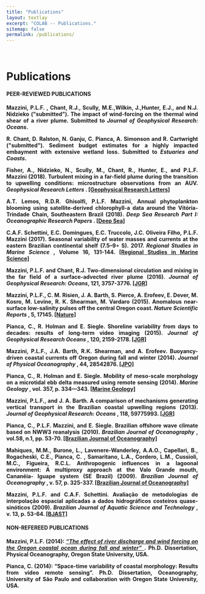 ```yaml
---
title: "Publications"
layout: textlay
excerpt: "COLAB -- Publications."
sitemap: false
permalink: /publications/
---
```


<br>

# Publications

<div style="text-align:justify" markdown="1">

#### <b> PEER-REVIEWED PUBLICATIONS <b>

  <b>Mazzini, P.L.F.</b> , Chant, R.J., Scully, M.E.,Wilkin, J.,Hunter, E.J., and N.J. Nidzieko ("submitted"). The impact of wind-forcing on the thermal wind shear of a river plume. Submitted to <i>Journal of Geophysical Research: Oceans</i>.

  R. Chant, D. Ralston, N. Ganju, <b>C. Pianca</b>, A. Simonson and R. Cartwright ("submitted"). Sediment budget estimates for a highly impacted embayment with extensive wetland loss.  Submitted to <i>Estuaries and Coasts</i>.

  Fisher, A., Nidzieko, N., Scully, M., Chant, R., Hunter, E., and <b> P.L.F. Mazzini </b> (2018). Turbulent mixing in a far-field plume during the transition to upwelling conditions: microstructure observations from an AUV. <i> Geophysical Research Letters </i>. [[Geophysical Research Letters]](https://doi.org/10.1029/2018GL078543)

  A.T. Lemos, R.D.R. Ghisolfi, <b>P.L.F. Mazzini</b>, Annual phytoplankton blooming using satellite-derived chlorophyll-a data around the Vitória-Trindade Chain, Southeastern Brazil (2018). <i> Deep Sea Research Part I: Oceanographic Research Papers </i>. [[Deep Sea]](https://www.sciencedirect.com/science/article/pii/S0967063717303084)

  C.A.F. Schettini, E.C. Domingues, E.C. Truccolo, J.C. Oliveira Filho, <b>P.L.F. Mazzini</b> (2017). Seasonal variability of water masses and currents at the eastern Brazilian continental shelf (7.5–9∘ S). 2017. <i> Regional Studies in Marine Science </i>, Volume 16, 131-144. [[Regional Studies in Marine Science]](https://doi.org/10.1016/j.rsma.2017.08.012)

  <b>Mazzini, P.L.F.</b> and Chant, R.J. Two-dimensional circulation and mixing in the far field of a surface-advected river plume (2016). <i> Journal of Geophysical Research: Oceans</i>, 121, 3757-3776. [[JGR]](http://onlinelibrary.wiley.com/doi/10.1002/2015JC011059/abstract)

  <b>Mazzini, P.L.F.</b>, C. M. Risien, J. A. Barth, S. Pierce, A. Erofeev, E. Dever, M. Kosro, M. Levine, R. K. Shearman, M. Vardaro (2015). Anomalous near-surface low-salinity pulses off the central Oregon coast. <i> Nature Scientific Reports </i>, 5, 17145. [[Nature]](https://www.nature.com/articles/srep17145)

  <b>Pianca, C.</b>, R. Holman and E. Siegle. Shoreline variability from days to decades: results of long-term video imaging (2015). <i> Journal of Geophysical Research Oceans </i>, 120, 2159-2178. [[JGR]](http://onlinelibrary.wiley.com/doi/10.1002/2014JC010329/abstract)

  <b>Mazzini, P.L.F.</b>, J.A. Barth, R.K. Shearman, and A. Erofeev. Buoyancy-driven coastal currents off Oregon during fall and winter (2014). <i> Journal of Physical Oceanography </i>, 44, 28542876. [[JPO]](https://doi.org/10.1175/JPO-D-14-0012.1)

  <b>Pianca, C.</b>, R. Holman and E. Siegle. Mobility of meso-scale morphology on a microtidal ebb delta measured using remote sensing (2014). <i> Marine Geology </i>, vol. 357, p. 334—343. [[Marine Geology]](http://dx.doi.org/10.1016/j.margeo.2014.09.045)

<b>Mazzini, P.L.F.</b>, and J. A. Barth. A comparison of mechanisms generating vertical transport in the Brazilian coastal upwelling regions (2013). <i> Journal of Geophysical Research: Oceans </i>, 118, 59775993. [[JGR]](http://onlinelibrary.wiley.com/doi/10.1002/2013JC008924/abstract)

<b>Pianca, C.</b>, <b>P.L.F. Mazzini</b>, and E. Siegle.  Brazilian offshore wave climate based on NWW3 reanalysis (2010). <i> Brazilian Journal of Oceanography </i>, vol.58, n.1, pp. 53-70. [[Brazilian Journal of Oceanography]](http://dx.doi.org/10.1590/S1679-87592010000100006)

Mahiques, M.M., Burone, L., Lavenere-Wanderley, A.A.O., Capellari, B., Rogacheski, C.E., <b> Pianca, C. </b>, Samaritano, L.A., Cordero, L.M., Cussioli, M.C., Figueira, R.C.L. Anthropogenic influences in a lagoonal environment: A multiproxy approach at the Valo Grande mouth, Cananéia- Iguape system (SE Brazil) (2009). <i> Brazilian Journal of Oceanography </i>, v. 57, p. 325-337. [[Brazilian Journal of Oceanography]](http://dx.doi.org/10.1590/S1679-87592009000400007)

<b> Mazzini, P.L.F. </b> and C.A.F. Schettini. Avaliação de metodologias de interpolação espacial aplicadas a dados hidrográficos costeiros quase-sinóticos (2009). <i>Brazilian Journal of Aquatic Science and Technology </i>, v. 13, p. 53-64. [[BJAST]](http://dx.doi.org/10.14210/bjast.v13n1.p53-64)

#### <b> NON-REFEREED PUBLICATIONS <b>

<b> Mazzini, P.L.F. </b> (2014): [<em> “The effect of river discharge and wind forcing on the Oregon coastal ocean during fall and winter” </em>](http://hdl.handle.net/1957/52595). Ph.D. Dissertation, Physical Oceanography, Oregon State University, USA.

<b> Pianca, C. </b> (2014): “Space-time variability of coastal morphology: Results from video remote sensing”. Ph.D. Dissertation, Oceanography, University of São Paulo and collaboration with Oregon State University, USA.

</div>
